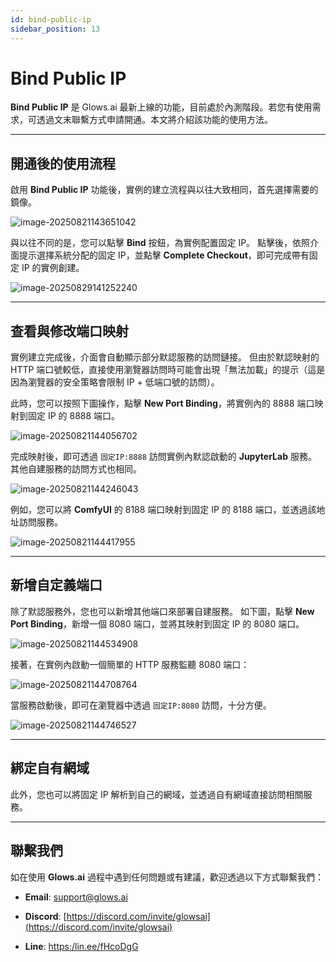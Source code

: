 ```yaml
---
id: bind-public-ip
sidebar_position: 13
---
```


# Bind Public IP

**Bind Public IP** 是 Glows.ai 最新上線的功能，目前處於內測階段。若您有使用需求，可透過文末聯繫方式申請開通。本文將介紹該功能的使用方法。

---

## 開通後的使用流程

啟用 **Bind Public IP** 功能後，實例的建立流程與以往大致相同，首先選擇需要的鏡像。

![image-20250821143651042](../../../../../docs/docs-images/bind-public-ip/01.png)

與以往不同的是，您可以點擊 **Bind** 按鈕，為實例配置固定 IP。
點擊後，依照介面提示選擇系統分配的固定 IP，並點擊 **Complete Checkout**，即可完成帶有固定 IP 的實例創建。

![image-20250829141252240](../../../../../docs/docs-images/bind-public-ip/02.png)

---

## 查看與修改端口映射

實例建立完成後，介面會自動顯示部分默認服務的訪問鏈接。
但由於默認映射的 HTTP 端口號較低，直接使用瀏覽器訪問時可能會出現「無法加載」的提示（這是因為瀏覽器的安全策略會限制 IP + 低端口號的訪問）。

此時，您可以按照下圖操作，點擊 **New Port Binding**，將實例內的 8888 端口映射到固定 IP 的 8888 端口。

![image-20250821144056702](../../../../../docs/docs-images/bind-public-ip/03.png)

完成映射後，即可透過 `固定IP:8888` 訪問實例內默認啟動的 **JupyterLab** 服務。
其他自建服務的訪問方式也相同。

![image-20250821144246043](../../../../../docs/docs-images/bind-public-ip/04.png)

例如，您可以將 **ComfyUI** 的 8188 端口映射到固定 IP 的 8188 端口，並透過該地址訪問服務。

![image-20250821144417955](../../../../../docs/docs-images/bind-public-ip/05.png)

---

## 新增自定義端口

除了默認服務外，您也可以新增其他端口來部署自建服務。
如下圖，點擊 **New Port Binding**，新增一個 8080 端口，並將其映射到固定 IP 的 8080 端口。

![image-20250821144534908](../../../../../docs/docs-images/bind-public-ip/06.png)

接著，在實例內啟動一個簡單的 HTTP 服務監聽 8080 端口：

![image-20250821144708764](../../../../../docs/docs-images/bind-public-ip/07.png)

當服務啟動後，即可在瀏覽器中透過 `固定IP:8080` 訪問，十分方便。

![image-20250821144746527](../../../../../docs/docs-images/bind-public-ip/08.png)

---

## 綁定自有網域

此外，您也可以將固定 IP 解析到自己的網域，並透過自有網域直接訪問相關服務。

---

## 聯繫我們

如在使用 **Glows.ai** 過程中遇到任何問題或有建議，歡迎透過以下方式聯繫我們：

- **Email**: [support@glows.ai](mailto:support@glows.ai)

- **Discord**: [https://discord.com/invite/glowsai](https://discord.com/invite/glowsai)

- **Line**: [https:/lin.ee/fHcoDgG](https:/lin.ee/fHcoDgG)

